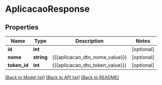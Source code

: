 # AplicacaoResponse

## Properties
Name | Type | Description | Notes
------------ | ------------- | ------------- | -------------
**id** | **int** |  | [optional] 
**nome** | **string** | {{{aplicacao_dto_nome_value}}} | [optional] 
**token_id** | **int** | {{{aplicacao_dto_token_value}}} | [optional] 

[[Back to Model list]](../README.md#documentation-for-models) [[Back to API list]](../README.md#documentation-for-api-endpoints) [[Back to README]](../README.md)


